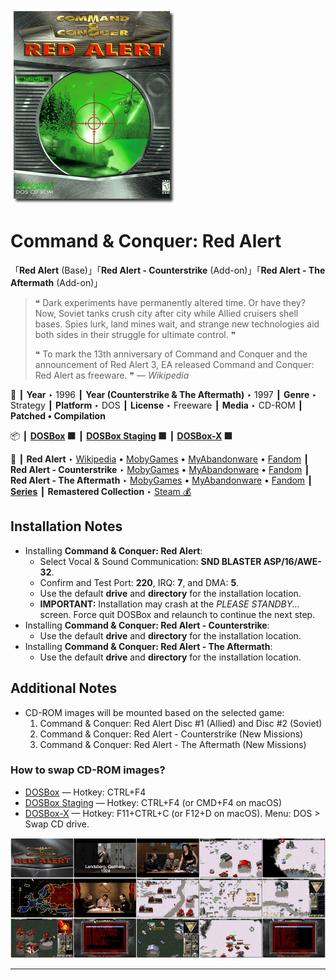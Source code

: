 ![](Thumbnail.png "application-thumbnail")

# Command & Conquer: Red Alert

「**Red Alert** (Base)」「**Red Alert - Counterstrike** (Add-on)」「**Red Alert - The Aftermath** (Add-on)」

> ❝ Dark experiments have permanently altered time. Or have they? Now, Soviet tanks crush city after city while Allied cruisers shell bases. Spies lurk, land mines wait, and strange new technologies aid both sides in their struggle for ultimate control. ❞
>
> ❝ To mark the 13th anniversary of Command and Conquer and the announcement of Red Alert 3, EA released Command and Conquer: Red Alert as freeware. ❞ — *Wikipedia*
>

📌 ┃ **Year** ‣ 1996 ┃ **Year (Counterstrike & The Aftermath)** ‣ 1997 ┃ **Genre** ‣ Strategy ┃ **Platform** ‣ DOS ┃ **License** ‣ Freeware ┃ **Media** ‣ CD-ROM ┃ **Patched • Compilation** 

📦 ┃ **[DOSBox](https://www.dosbox.com/) 🟩** ┃ **[DOSBox Staging](https://dosbox-staging.github.io/) 🟩** ┃ **[DOSBox-X](https://dosbox-x.com/) 🟩** 

📎 ┃ **Red Alert** ‣ [Wikipedia](https://en.wikipedia.org/wiki/Command_%26_Conquer:_Red_Alert) • [MobyGames](https://www.mobygames.com/game/485/command-conquer-red-alert/) • [MyAbandonware](https://www.myabandonware.com/game/command-conquer-red-alert-7pi) • [Fandom](https://cnc.fandom.com/wiki/Command_%26_Conquer:_Red_Alert) ┃ **Red Alert - Counterstrike** ‣ [MobyGames](https://www.mobygames.com/game/863/command-conquer-red-alert-counterstrike/) • [MyAbandonware](https://www.myabandonware.com/game/command-conquer-red-alert-counterstrike-7pk) • [Fandom](https://cnc.fandom.com/wiki/Command_%26_Conquer:_Red_Alert_-_Counterstrike) ┃ **Red Alert - The Aftermath** ‣ [MobyGames](https://www.mobygames.com/game/866/command-conquer-red-alert-the-aftermath/) • [MyAbandonware](https://www.myabandonware.com/game/command-conquer-red-alert-the-aftermath-7pj) • [Fandom](https://cnc.fandom.com/wiki/Command_%26_Conquer:_Red_Alert_-_The_Aftermath) ┃ **[Series](https://en.wikipedia.org/wiki/Command_%26_Conquer)** ┃ **Remastered Collection** ‣ [Steam 💰](https://store.steampowered.com/app/1213210/Command__Conquer_Remastered_Collection/) 

## Installation Notes
- Installing **Command & Conquer: Red Alert**:
  - Select Vocal & Sound Communication: **SND BLASTER ASP/16/AWE-32**.
  - Confirm and Test Port: **220**, IRQ: **7**, and DMA: **5**.
  - Use the default **drive** and **directory** for the installation location.
  - **IMPORTANT:** Installation may crash at the *PLEASE STANDBY...* screen. Force quit DOSBox and relaunch to continue the next step.
- Installing **Command & Conquer: Red Alert - Counterstrike**:
  - Use the default **drive** and **directory** for the installation location.
- Installing **Command & Conquer: Red Alert - The Aftermath**:
  - Use the default **drive** and **directory** for the installation location.

## Additional Notes
- CD-ROM images will be mounted based on the selected game:
  1. Command & Conquer: Red Alert Disc #1 (Allied) and  Disc #2 (Soviet)
  2. Command & Conquer: Red Alert - Counterstrike (New Missions)
  3. Command & Conquer: Red Alert - The Aftermath (New Missions)

### How to swap CD-ROM images?
- [DOSBox](https://www.dosbox.com/wiki/DOSBox_FAQ#Swapping_CD_images) — Hotkey: CTRL+F4
- [DOSBox Staging](https://github.com/dosbox-staging/dosbox-staging/blob/main/README) — Hotkey: CTRL+F4 (or CMD+F4 on macOS)
- [DOSBox-X](https://dosbox-x.com/wiki/Guide%3AManaging-image-files-in-DOSBox%E2%80%90X#_mounting_multiple_cd_or_dvd_images) — Hotkey: F11+CTRL+C (or F12+D on macOS). Menu: DOS > Swap CD drive.

![](Montage.png "Command & Conquer: Red Alert")

---


